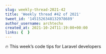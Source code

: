 ```yaml
---
slug: weekly-thread-2021-42
title: 'Weekly thread #42 of 2021'
tweet_id: '1451526348132978689'
author_username: archtechx
created_at: 2021-10-24T11:19:00+00:00
links: {  }
---
```

🔥 This week’s code tips for Laravel developers
